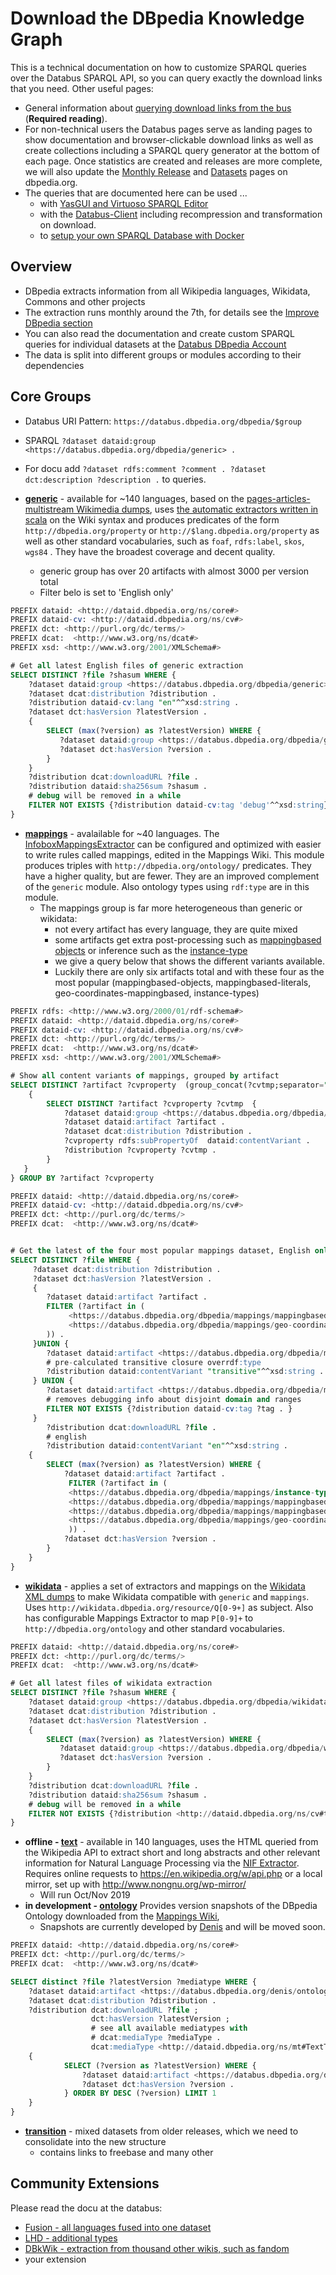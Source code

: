 # Download the DBpedia Knowledge Graph  

This is a technical documentation on how to customize SPARQL queries over the Databus SPARQL API, so you can query exactly the download links that you need. Other useful pages:

* General information about [querying download links from the bus](http://dev.dbpedia.org/Download_Data) (**Required reading**).
* For non-technical users the Databus pages serve as landing pages to show documentation and browser-clickable download links as well as create collections including a SPARQL query generator at the bottom of each page. Once statistics are created and releases are more complete, we will also update the  [Monthly Release](https://wiki.dbpedia.org/develop/datasets/monthly-dataset-releases) and  [Datasets](https://wiki.dbpedia.org/Datasets) pages on dbpedia.org.
* The queries that are documented here can be used ...
  * with [YasGUI and Virtuoso SPARQL Editor](http://dev.dbpedia.org/Download_Data)  
  * with the [Databus-Client](http://dev.dbpedia.org/Databus_Client) including recompression and transformation on download.
  * to [setup your own SPARQL Database with Docker](http://dev.dbpedia.org/Setup_DBpedia_SPARQL_Database) 

## Overview

* DBpedia extracts information from all Wikipedia languages, Wikidata, Commons and other projects
* The extraction runs monthly around the 7th, for details see the [Improve DBpedia section](http://dev.dbpedia.org/Improve_DBpedia) 
* You can also read the documentation and create custom SPARQL queries for individual datasets at the [Databus DBpedia Account](https://databus.dbpedia.org/dbpedia)
* The data is split into different groups or modules according to their dependencies

## Core Groups
* Databus URI Pattern: `https://databus.dbpedia.org/dbpedia/$group`
* SPARQL `?dataset dataid:group <https://databus.dbpedia.org/dbpedia/generic> .`
* For docu add `?dataset rdfs:comment ?comment . ?dataset dct:description ?description .` to queries.

* **[generic](https://databus.dbpedia.org/dbpedia/generic)** - available for ~140 languages, based on the [pages-articles-multistream Wikimedia dumps](https://dumps.wikimedia.org/), uses [the automatic extractors written in scala](https://github.com/dbpedia/extraction-framework/tree/master/core/src/main/scala/org/dbpedia/extraction/mappings) on the Wiki syntax and produces predicates of the form `http://dbpedia.org/property` or `http://$lang.dbpedia.org/property` as well as other standard vocabularies, such as `foaf`, `rdfs:label`, `skos`, `wgs84` . They have the broadest coverage and decent quality. 
  * generic group has over 20 artifacts with almost 3000 per version total
  * Filter belo is set to 'English only' 
  
```sql
PREFIX dataid: <http://dataid.dbpedia.org/ns/core#>
PREFIX dataid-cv: <http://dataid.dbpedia.org/ns/cv#>
PREFIX dct: <http://purl.org/dc/terms/>
PREFIX dcat:  <http://www.w3.org/ns/dcat#>
PREFIX xsd: <http://www.w3.org/2001/XMLSchema#>

# Get all latest English files of generic extraction
SELECT DISTINCT ?file ?shasum WHERE {
    ?dataset dataid:group <https://databus.dbpedia.org/dbpedia/generic> .
    ?dataset dcat:distribution ?distribution .
    ?distribution dataid-cv:lang "en"^^xsd:string .
    ?dataset dct:hasVersion ?latestVersion .
    {
        SELECT (max(?version) as ?latestVersion) WHERE {
           ?dataset dataid:group <https://databus.dbpedia.org/dbpedia/generic> .
           ?dataset dct:hasVersion ?version .
        }
    }
    ?distribution dcat:downloadURL ?file .
    ?distribution dataid:sha256sum ?shasum .
    # debug will be removed in a while
    FILTER NOT EXISTS {?distribution dataid-cv:tag 'debug'^^xsd:string} .       
}

```

* **[mappings](https://databus.dbpedia.org/dbpedia/mappings)** - avalailable for ~40 languages. The [InfoboxMappingsExtractor](https://github.com/dbpedia/extraction-framework/blob/master/core/src/main/scala/org/dbpedia/extraction/mappings/InfoboxMappingsExtractor.scala) can be configured and optimized with easier to write rules called mappings, edited in the Mappings Wiki. This module produces  triples with `http://dbpedia.org/ontology/` predicates. They have a higher quality, but are fewer. They are an improved complement of the `generic` module. Also ontology types using `rdf:type` are in this module. 
  * The mappings group is far more heterogeneous than generic or wikidata:
     * not every artifact has every language, they are quite mixed
     * some artifacts get extra post-processing such as [mappingbased objects](https://databus.dbpedia.org/dbpedia/mappings/mappingsbased-objects/2019.08.30) or inference such as the [instance-type](https://databus.dbpedia.org/dbpedia/mappings/instance-types/2019.08.30) 
     * we give a query below that shows the different variants available.
     * Luckily there are only six artifacts total and with these four as the most popular (mappingbased-objects, mappingbased-literals, geo-coordinates-mappingbased, instance-types)  

```sql
PREFIX rdfs: <http://www.w3.org/2000/01/rdf-schema#>
PREFIX dataid: <http://dataid.dbpedia.org/ns/core#>
PREFIX dataid-cv: <http://dataid.dbpedia.org/ns/cv#>
PREFIX dct: <http://purl.org/dc/terms/>
PREFIX dcat:  <http://www.w3.org/ns/dcat#>
PREFIX xsd: <http://www.w3.org/2001/XMLSchema#>

# Show all content variants of mappings, grouped by artifact
SELECT DISTINCT ?artifact ?cvproperty  (group_concat(?cvtmp;separator=",") as ?cv)  WHERE {
    { 
    	SELECT DISTINCT ?artifact ?cvproperty ?cvtmp  {
            ?dataset dataid:group <https://databus.dbpedia.org/dbpedia/mappings> .
      		?dataset dataid:artifact ?artifact .
    		?dataset dcat:distribution ?distribution .
    		?cvproperty rdfs:subPropertyOf  dataid:contentVariant . 
    		?distribution ?cvproperty ?cvtmp .
  		} 
   } 
} GROUP BY ?artifact ?cvproperty
``` 


```sql
PREFIX dataid: <http://dataid.dbpedia.org/ns/core#>
PREFIX dataid-cv: <http://dataid.dbpedia.org/ns/cv#>
PREFIX dct: <http://purl.org/dc/terms/>
PREFIX dcat:  <http://www.w3.org/ns/dcat#>


# Get the latest of the four most popular mappings dataset, English only
SELECT DISTINCT ?file WHERE {
     ?dataset dcat:distribution ?distribution .
     ?dataset dct:hasVersion ?latestVersion .
  	 { 
    	?dataset dataid:artifact ?artifact .
    	FILTER (?artifact in (
			 <https://databus.dbpedia.org/dbpedia/mappings/mappingbased-literals>,
             <https://databus.dbpedia.org/dbpedia/mappings/geo-coordinates-mappingbased>
        )) .
  	 }UNION {
     	?dataset dataid:artifact <https://databus.dbpedia.org/dbpedia/mappings/instance-types> .
    	# pre-calculated transitive closure overrdf:type
    	?distribution dataid:contentVariant "transitive"^^xsd:string .
     } UNION {
     	?dataset dataid:artifact <https://databus.dbpedia.org/dbpedia/mappings/mappingbased-objects> .
        # removes debugging info about disjoint domain and ranges
    	FILTER NOT EXISTS {?distribution dataid-cv:tag ?tag . }
     }
  		?distribution dcat:downloadURL ?file .
        # english
     	?distribution dataid:contentVariant "en"^^xsd:string .             
    {
        SELECT (max(?version) as ?latestVersion) WHERE {
            ?dataset dataid:artifact ?artifact .
    		 FILTER (?artifact in (
             <https://databus.dbpedia.org/dbpedia/mappings/instance-types>,
             <https://databus.dbpedia.org/dbpedia/mappings/mappingbased-objects>,
			 <https://databus.dbpedia.org/dbpedia/mappings/mappingbased-literals>,
             <https://databus.dbpedia.org/dbpedia/mappings/geo-coordinates-mappingbased>
             )) .
            ?dataset dct:hasVersion ?version .
        }
    }
}

```


* **[wikidata](https://databus.dbpedia.org/dbpedia/wikidata)** - applies a set of extractors and mappings on the [Wikidata XML dumps](https://dumps.wikimedia.org/wikidatawiki/) to make Wikidata compatible with `generic` and `mappings`. Uses `http://wikidata.dbpedia.org/resource/Q[0-9+]` as subject. Also has configurable Mappings Extractor to map `P[0-9]+` to `http://dbpedia.org/ontology` and other standard vocabularies. 

```sql
PREFIX dataid: <http://dataid.dbpedia.org/ns/core#>
PREFIX dct: <http://purl.org/dc/terms/>
PREFIX dcat:  <http://www.w3.org/ns/dcat#>

# Get all latest files of wikidata extraction
SELECT DISTINCT ?file ?shasum WHERE {
    ?dataset dataid:group <https://databus.dbpedia.org/dbpedia/wikidata> .
    ?dataset dcat:distribution ?distribution .
    ?dataset dct:hasVersion ?latestVersion .
    {
        SELECT (max(?version) as ?latestVersion) WHERE {
           ?dataset dataid:group <https://databus.dbpedia.org/dbpedia/wikidata> .
           ?dataset dct:hasVersion ?version .
        }
    }
    ?distribution dcat:downloadURL ?file .
    ?distribution dataid:sha256sum ?shasum .
    # debug will be removed in a while
    FILTER NOT EXISTS {?distribution <http://dataid.dbpedia.org/ns/cv#tag> 'debug'^^<http://www.w3.org/2001/XMLSchema#string>} .       
}
```
* **offline - [text](https://databus.dbpedia.org/dbpedia/text)** - available in 140 languages, uses the HTML queried from the Wikipedia API to extract short and long abstracts and other relevant information for Natural Language Processing via the [NIF Extractor](https://github.com/dies-und-lenes/extraction-framework/blob/multilingual-live/core/src/main/scala/org/dbpedia/extraction/mappings/NifExtractor.scala). Requires online requests to https://en.wikipedia.org/w/api.php or a local mirror, set up with http://www.nongnu.org/wp-mirror/
  * Will run Oct/Nov 2019  
* **in development - [ontology](https://databus.dbpedia.org/dbpedia/ontology)** Provides version snapshots of the DBpedia Ontology downloaded from the [Mappings Wiki](http://mappings.dbpedia.org), 
  * Snapshots are currently developed by [Denis](https://databus.dbpedia.org/denis/ontology/dbo-snapshots) and will be moved soon. 

```sql  
PREFIX dataid: <http://dataid.dbpedia.org/ns/core#>
PREFIX dct: <http://purl.org/dc/terms/>
PREFIX dcat:  <http://www.w3.org/ns/dcat#>

SELECT distinct ?file ?latestVersion ?mediatype WHERE {
 	?dataset dataid:artifact <https://databus.dbpedia.org/denis/ontology/dbo-snapshots> .
	?dataset dcat:distribution ?distribution .
    ?distribution dcat:downloadURL ?file ;
    			  dct:hasVersion ?latestVersion ;
    			  # see all available mediatypes with 
    			  # dcat:mediaType ?mediaType .
                  dcat:mediaType <http://dataid.dbpedia.org/ns/mt#TextTurtle> . 
    {
            SELECT (?version as ?latestVersion) WHERE { 
                ?dataset dataid:artifact <https://databus.dbpedia.org/denis/ontology/dbo-snapshots> . 
                ?dataset dct:hasVersion ?version . 
            } ORDER BY DESC (?version) LIMIT 1 
	} 
}
```


* **[transition](https://databus.dbpedia.org/dbpedia/transition)** - mixed datasets from older releases, which we need to consolidate into the new structure
  * contains links to freebase and many other



## Community Extensions
Please read the docu at the databus:

  * [Fusion - all languages fused into one dataset](http://dev.dbpedia.org/DBpedia_Fusion) 
  * [LHD - additional types](https://databus.dbpedia.org/propan/lhd/linked-hypernyms)
  * [DBkWik - extraction from thousand other wikis, such as fandom](https://databus.dbpedia.org/sven-h/dbkwik)
  * your extension

